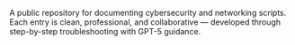 A public repository for documenting cybersecurity and networking scripts.
Each entry is clean, professional, and collaborative — developed through step-by-step troubleshooting with GPT-5 guidance.
